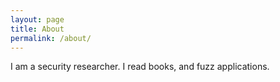 ```yaml
---
layout: page
title: About
permalink: /about/
---
```


I am a security researcher. I read books, and fuzz applications.
